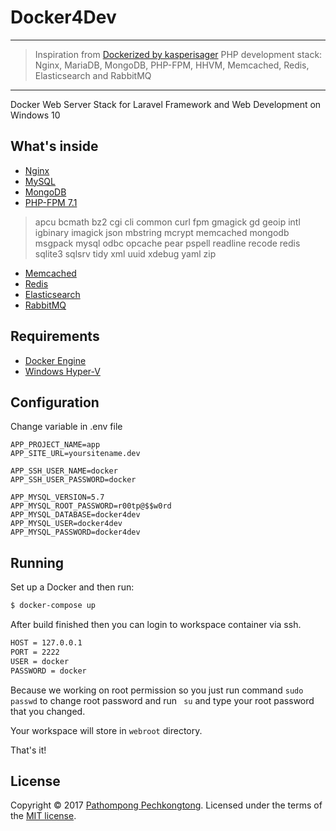 # Docker4Dev

---

> Inspiration from [Dockerized by kasperisager](https://github.com/kasperisager/php-dockerized) PHP development stack: Nginx, MariaDB, MongoDB, PHP-FPM, HHVM, Memcached, Redis, Elasticsearch and RabbitMQ

---

Docker Web Server Stack for Laravel Framework and Web Development on Windows 10

## What's inside

* [Nginx](http://nginx.org/)
* [MySQL](http://www.mysql.org/)
* [MongoDB](http://www.mongodb.org/)
* [PHP-FPM 7.1](http://php-fpm.org/)

> apcu bcmath bz2 cgi cli common curl fpm gmagick gd geoip intl igbinary imagick json mbstring mcrypt memcached mongodb msgpack mysql odbc opcache pear pspell readline recode redis sqlite3 sqlsrv tidy xml uuid xdebug yaml zip

* [Memcached](http://memcached.org/)
* [Redis](http://redis.io/)
* [Elasticsearch](http://www.elasticsearch.org/)
* [RabbitMQ](https://www.rabbitmq.com/)

## Requirements

* [Docker Engine](https://docs.docker.com/docker-for-windows/install/)
* [Windows Hyper-V](https://docs.microsoft.com/en-us/virtualization/hyper-v-on-windows/quick-start/enable-hyper-v)

## Configuration

Change variable in .env file
```
APP_PROJECT_NAME=app
APP_SITE_URL=yoursitename.dev

APP_SSH_USER_NAME=docker
APP_SSH_USER_PASSWORD=docker

APP_MYSQL_VERSION=5.7
APP_MYSQL_ROOT_PASSWORD=r00tp@$$w0rd
APP_MYSQL_DATABASE=docker4dev
APP_MYSQL_USER=docker4dev
APP_MYSQL_PASSWORD=docker4dev
```

## Running

Set up a Docker and then run:

```sh
$ docker-compose up
```

After build finished then you can login to workspace container via ssh.

```sh
HOST = 127.0.0.1 
PORT = 2222
USER = docker
PASSWORD = docker
```

Because we working on root permission so you just run command ```sudo passwd``` to change root password and run ``` su``` and type your root password that you changed.

Your workspace will store in ```webroot``` directory.

That's it!

## License

Copyright &copy; 2017 [Pathompong Pechkongtong](https://github.com/boynoiz). Licensed under the terms of the [MIT license](LICENSE.md).